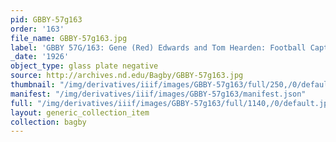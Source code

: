 ```yaml
---
pid: GBBY-57g163
order: '163'
file_name: GBBY-57g163.jpg
label: 'GBBY 57G/163: Gene (Red) Edwards and Tom Hearden: Football Captains - 1926'
_date: '1926'
object_type: glass plate negative
source: http://archives.nd.edu/Bagby/GBBY-57g163.jpg
thumbnail: "/img/derivatives/iiif/images/GBBY-57g163/full/250,/0/default.jpg"
manifest: "/img/derivatives/iiif/images/GBBY-57g163/manifest.json"
full: "/img/derivatives/iiif/images/GBBY-57g163/full/1140,/0/default.jpg"
layout: generic_collection_item
collection: bagby
---
```


